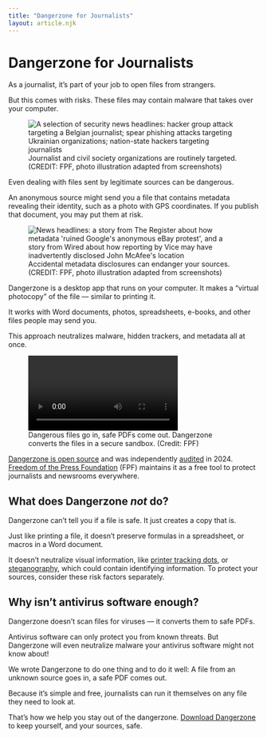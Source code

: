 ```yaml
---
title: "Dangerzone for Journalists"
layout: article.njk
---
```

# Dangerzone for Journalists

As a journalist, it’s part of your job to open files from strangers.

But this comes with risks. These files may contain malware that takes over your computer.

<figure>
<img src="/assets/img/dz-headlines1.png" alt="A selection of security news headlines: hacker group attack targeting a Belgian journalist; spear phishing attacks targeting Ukrainian organizations; nation-state hackers targeting journalists">
<figcaption>Journalist and civil society organizations are routinely targeted. (CREDIT: FPF, photo illustration adapted from screenshots)</figcaption>
</figure>

Even dealing with files sent by legitimate sources can be dangerous.

An anonymous source might send you a file that contains metadata revealing their identity, such as a photo with GPS coordinates. If you publish that document, you may put them at risk.

<figure>
<img src="/assets/img/dz-headlines2.png" alt="News headlines: a story from The Register about how metadata 'ruined Google's anonymous eBay protest', and a story from Wired about how reporting by Vice may have inadvertently disclosed John McAfee's location">
<figcaption>
Accidental metadata disclosures can endanger your sources. (CREDIT: FPF, photo illustration adapted from screenshots)
</figcaption>
</figure>


Dangerzone is a desktop app that runs on your computer. It makes a “virtual photocopy” of the file — similar to printing it.

It works with Word documents, photos, spreadsheets, e-books, and other files people may send you.

This approach neutralizes malware, hidden trackers, and metadata all at once.

<figure>
<video controls>
  <source src="/assets/video/dangerzone-081-usage.mp4" type="video/mp4">
  Your browser does not support embedded videos.
</video>
<figcaption>Dangerous files go in, safe PDFs come out. Dangerzone converts the files in a secure sandbox. (Credit: FPF)</figcaption>
</figure>

[Dangerzone is open source](https://github.com/freedomofpress/dangerzone) and was independently [audited](https://freedom.press/tech/news/dangerzone-receives-favorable-audit/) in 2024\.  [Freedom of the Press Foundation](https://freedom.press/) (FPF) maintains it as a free tool to protect journalists and newsrooms everywhere.

## What does Dangerzone *not* do?

Dangerzone can’t tell you if a file is safe. It just creates a copy that is.

Just like printing a file, it doesn’t preserve formulas in a spreadsheet, or macros in a Word document.

It doesn’t neutralize visual information, like [printer tracking dots](https://en.wikipedia.org/wiki/Printer_tracking_dots), or [steganography](https://en.wikipedia.org/wiki/Steganography), which could contain identifying information. To protect your sources, consider these risk factors separately.

## Why isn’t antivirus software enough?

Dangerzone doesn’t scan files for viruses — it converts them to safe PDFs.

Antivirus software can only protect you from known threats. But Dangerzone will even neutralize malware your antivirus software might not know about!

We wrote Dangerzone to do one thing and to do it well: A file from an unknown source goes in, a safe PDF comes out.

Because it’s simple and free, journalists can run it themselves on any file they need to look at.

That’s how we help you stay out of the dangerzone. [Download Dangerzone](https://dangerzone.rocks/#downloads) to keep yourself, and your sources, safe.
